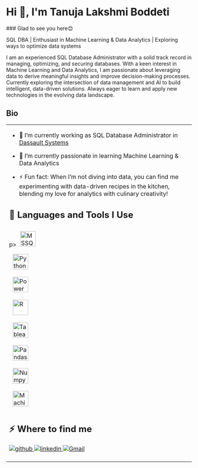 <h1>Hi 👋, I'm Tanuja Lakshmi Boddeti</h1>
<p>### Glad to see you here😊</p>

SQL DBA | Enthusiast in Machine Learning & Data Analytics | Exploring ways to optimize data systems

I am an experienced SQL Database Administrator with a solid track record in managing, optimizing, and securing databases. With a keen interest in Machine Learning and Data Analytics, I am passionate about leveraging data to derive meaningful insights and improve decision-making processes. Currently exploring the intersection of data management and AI to build intelligent, data-driven solutions. Always eager to learn and apply new technologies in the evolving data landscape.</p>

## Bio
<table><tr><td valign="top" width="50%">

- 🔭 I’m currently working as SQL Database Administrator in [Dassault Systems](https://www.3ds.com/)  

- 🌱 I’m currently passionate in learning Machine Learning & Data Analytics  
  
- ⚡ Fun fact: When I’m not diving into data, you can find me experimenting with data-driven recipes in the kitchen, blending my love for analytics with culinary creativity!  


<h2>🚀 Languages and Tools I Use</h2>

p><a href="https://https://www.sqlservertutorial.net/" target="_blank"><img style="margin: 10px" src="https://www.svgrepo.com/show/303229/microsoft-sql-server-logo.svg" alt="MSSQL Server" width="42" height="42" /></a>  
<a href="https://www.python.org/" target="_blank"><img style="margin: 10px" src="https://profilinator.rishav.dev/skills-assets/python-original.svg" alt="Python" width="42" height="42" /></a>  
<a href="https://powerbi.microsoft.com/en-us/" target="_blank"><img style="margin: 10px" src="https://profilinator.rishav.dev/skills-assets/powerbi.png" alt="Power Bi" width="42" height="42" /></a>  
<a href="https://www.r-project.org/" target="_blank"><img style="margin: 10px" src="https://profilinator.rishav.dev/skills-assets/r.svg" alt="R" width="42" height="42" /></a>  
<a href="https://www.tableau.com/" target="_blank"><img style="margin: 10px" src="https://profilinator.rishav.dev/skills-assets/tableau.svg" alt="Tableau" width="42" height="42" /></a>  
<a href="https://pandas.pydata.org/" target="_blank"><img style="margin: 10px" src="https://www.svgrepo.com/show/303229/pandas-logo.svg" alt="Pandas" width="42" height="42" /></a>  
<a href="https://numpy.org/" target="_blank"><img style="margin: 10px" src="https://www.svgrepo.com/show/303229/numpy-logo.svg" alt="Numpy" width="42" height="42" /></a>  
<a href="https://www.w3schools.com/python/python_ml_getting_started.asp" target="_blank"><img style="margin: 10px" src="https://www.svgrepo.com/show/303229/machine-learning-logo.svg" alt="Machine Learning" width="42" height="42" /></a><p>


<h2>⚡️ Where to find me</h2>

<p><a href="https://github.com/boddeti21" target="_blank">
<img src=https://img.shields.io/badge/github-%2324292e.svg?&style=for-the-badge&logo=github&logoColor=white alt=github style="margin-bottom: 5px;" />
</a>
<a href="https://www.linkedin.com/in/tanuja-boddeti/" target="_blank">
<img src=https://img.shields.io/badge/linkedin-%231E77B5.svg?&style=for-the-badge&logo=linkedin&logoColor=white alt=linkedin style="margin-bottom: 5px;" />
</a>  
<a href="mailto:boddetitl@gmail.com" target="_blank">
<img src=https://img.shields.io/badge/Gmail-%231E77B5.svg?&style=for-the-badge&logo=Gmail&logoColor=white alt=Gmail style="margin-bottom: 5px;" />
</a><p>
